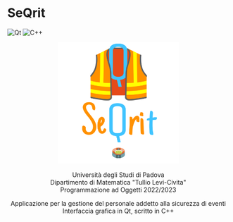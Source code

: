 # SeQrit
![Qt](https://img.shields.io/badge/QT%206.2.4-darkgreen.svg?style=for-the-badge&logo=qt&logoColor=white)
![C++](https://img.shields.io/badge/C++-blue.svg?style=for-the-badge&logo=cplusplus&logoColor=white)

<p align="center">
    <img src="Icone/Logo.png" style="width:275px;height:auto">
</p>

<p align="center">
  Università degli Studi di Padova
    <br>
  Dipartimento di Matematica "Tullio Levi-Civita"
    <br>
  Programmazione ad Oggetti 2022/2023
</p>

<p align="center">
  Applicazione per la gestione del personale addetto alla sicurezza di eventi
   <br>
  Interfaccia grafica in Qt, scritto in C++
</p>
